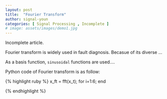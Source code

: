 ```yaml
---
layout: post
title:  "Fourier Transform"
author: signal-youn
categories: [ Signal Processing , Incomplete ]
# image: assets/images/demo1.jpg
---
```



Incomplete article. 




Fourier transform is widely used in fault diagnosis. Becasue of its diverse ...

As a basis function, `sinusoidal` functions are used.... 

Python code of Fourier transform is as follow: 

{% highlight ruby %}
x_ft = fft(x_t);
    for i=1:6;
    end

{% endhighlight %}


[home]: https://mbyun1420.github.io/index.html
